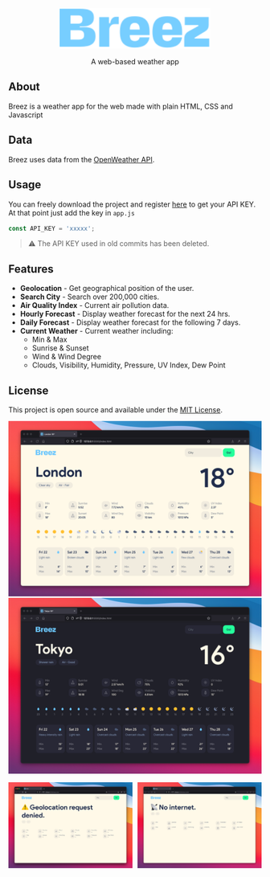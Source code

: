 <p align="center">
  <img src="./images/logo.svg" width="300px">
</p>

<p align="center">A web-based weather app</p>

## About

Breez is a weather app for the web made with plain HTML, CSS and Javascript

## Data

Breez uses data from the [OpenWeather API](https://openweathermap.org/api).

## Usage

You can freely download the project and register [here](https://openweathermap.org/api) to get your API KEY.
At that point just add the key in `app.js`

```javascript
const API_KEY = 'xxxxx';
```

> ⚠️ The API KEY used in old commits has been deleted.

## Features

-   **Geolocation** - Get geographical position of the user.
-   **Search City** - Search over 200,000 cities.
-   **Air Quality Index** - Current air pollution data.
-   **Hourly Forecast** - Display weather forecast for the next 24 hrs.
-   **Daily Forecast** - Display weather forecast for the following 7 days.
-   **Current Weather** - Current weather including:
    -   Min & Max
    -   Sunrise & Sunset
    -   Wind & Wind Degree
    -   Clouds, Visibility, Humidity, Pressure, UV Index, Dew Point

## License

This project is open source and available under the [MIT License](LICENSE).

![Breez Light](./images/breez-light.png)
![Breez Dark](./images/breez-dark.png)

<p float="left">
  <img src="./images/breez-geolocation-denied.png" width="49%" align="left"/>
  <img src="./images/breez-no-internet.png" width="49%" align="right"/> 
</p>
